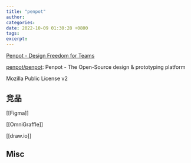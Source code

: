 ```yaml
---
title: "penpot"
author: 
categories: 
date: 2022-10-09 01:30:28 +0800
tags: 
excerpt: 
---
```



[Penpot - Design Freedom for Teams](https://penpot.app/)

[penpot/penpot](https://github.com/penpot/penpot): Penpot - The Open-Source design & prototyping platform


Mozilla Public License v2



## 竞品

[[Figma]]

[[OmniGraffle]]

[[draw.io]]

## Misc




